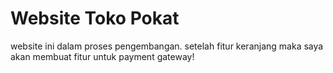# Website Toko Pokat

website ini dalam proses pengembangan.
setelah fitur keranjang maka saya akan membuat
fitur untuk payment gateway!
